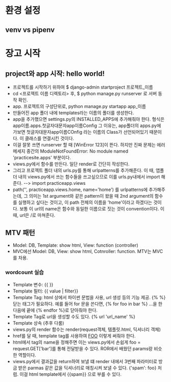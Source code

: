 # 환경 설정

## venv vs pipenv 

# 장고 시작

## project와 app 시작: hello world!

- 프로젝트를 시작하기 위하여 $ django-admin startproject 프로젝트_이름
- cd <프로젝트 이름 디렉토리> 후, $ python manage.py runserver 로 서버 동작 확인. 
- app. 프로젝트의 구성단위로, python manage.py startapp app_이름
- 만들어진 app 폴더 내에 templates라는 이름의 폴더를 생성한다. 
- app을 추가했으면 settings.py의 INSTALLED_APPS에 추가해줘야 한다. 형식은 app이름.apps.첫글자대문자app이름Config 그 이유는, app폴더의 apps.py에 가보면 첫글자대문자app이름COnfig 라는 이름의 Class가 선언되어있기 때문이다. 이 클래스를 연결시킨 것이다. 
- 이걸 잘못 쓰면 runserver 할 때 [WinError 123]이 뜬다. 하지만 진짜 문제는 에러메세지 중간의 ModuleNotFoundError: No module named 'practicesite.apps' 부분이다. 
- views.py에서 함수를 만든다. 일단 render로 간단히 작성한다. 
- 그리고 프로젝트 폴더 내의 urls.py를 통해 urlpatterns를 추가해준다. 이 때, 앱폴더 내의 views.py에서 쓰는 함수들을 쓰고싶으므로 이를 urls.py내에서 import 해준다. --> import practiceapp.views
- path('', practiceapp.views.home, name='home') 를 urlpatterns에 추가해주는데, 그 의미는 1st argument와 같은 pattern이 왔을 때 2nd argument의 함수를 실행하고 싶다는 것이고, 이 path 전체의 이름을 'home'이라고 하겠다는 것이다. 보통 이 url의 name은 함수와 동일한 이름으로 짓는 것이 convention이다. 이 때, url은 /로 마쳐준다. 

## MTV 패턴

- Model: DB, Template: show html, View: function (controller)
- MVC에선 Model: DB, View: show html, Cotnroller: function. MTV는 MVC를 차용. 

### wordcount 실습 

- Template 변수: {{ }}
- Template 필터: {{ value | filter}}
- Template Tag: html 상에서 파이썬 문법을 사용, url 생성 등의 기능 제공. {% %} 닫는 태그가 필요하다. 예를 들어 for 문을 쓴다면, {% for foo in bar %} ...을 한 다음에 끝에 {% endfor %}로 닫아줘야 한다. 
- Template Tag로 url을 생성할 수도 있다. {% url 'url_name' %}
- Template 상속 (추후 다룸)
- views.py의 render 함수는 render(request객체, 템플릿.html, 딕셔너리 객체) 
- href를 달 때, template tag를 사용하여 <a href="{% url 'about' %}">FOO</a> 이렇게 써줘야 한다. 
- html에서 tag의 name을 정해주면 이는 views.py에서 손쉽게 foo = request.GET['bar']를 통해 전달받을 수 있다. ROR에서 배웠던 params랑 비슷한 역할이다.
- views.py에서 결과값을 return하여 보낼 떄 render 내에서 3번째 파라미터로 방금 받은 parmas 같은 값을 딕셔너리로 매칭시켜 보낼 수 있다. {'spam': foo} 처럼. 이걸 html template에서 {{spam}} 으로 부를 수 있다. 